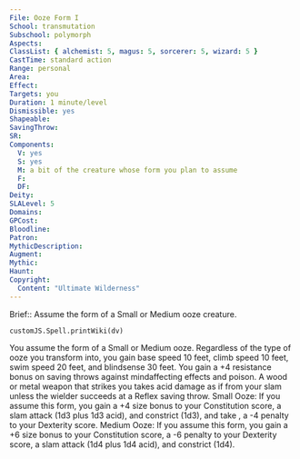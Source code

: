 ```yaml
---
File: Ooze Form I
School: transmutation
Subschool: polymorph
Aspects: 
ClassList: { alchemist: 5, magus: 5, sorcerer: 5, wizard: 5 }
CastTime: standard action
Range: personal
Area: 
Effect: 
Targets: you
Duration: 1 minute/level
Dismissible: yes
Shapeable: 
SavingThrow: 
SR: 
Components:
  V: yes
  S: yes
  M: a bit of the creature whose form you plan to assume
  F: 
  DF: 
Deity: 
SLALevel: 5
Domains: 
GPCost: 
Bloodline: 
Patron: 
MythicDescription: 
Augment: 
Mythic: 
Haunt: 
Copyright:
  Content: "Ultimate Wilderness"
---
```

Brief:: Assume the form of a Small or Medium ooze creature.

```dataviewjs
customJS.Spell.printWiki(dv)
```

You assume the form of a Small or Medium ooze. Regardless of the type of ooze you transform into, you gain base speed 10 feet, climb speed 10 feet, swim speed 20 feet, and blindsense 30 feet. You gain a +4 resistance bonus on saving throws against mindaffecting effects and poison. A wood or metal weapon that strikes you takes acid damage as if from your slam unless the wielder succeeds at a Reflex saving throw. Small Ooze: If you assume this form, you gain a +4 size bonus to your Constitution score, a slam attack (1d3 plus 1d3 acid), and constrict (1d3), and take , a -4 penalty to your Dexterity score. Medium Ooze: If you assume this form, you gain a +6 size bonus to your Constitution score, a -6 penalty to your Dexterity score, a slam attack (1d4 plus 1d4 acid), and constrict (1d4).
